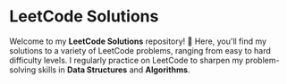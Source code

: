 # LeetCode Solutions

Welcome to my **LeetCode Solutions** repository! 🎯 Here, you'll find my solutions to a variety of LeetCode problems, ranging from easy to hard difficulty levels. I regularly practice on LeetCode to sharpen my problem-solving skills in **Data Structures** and **Algorithms**.
